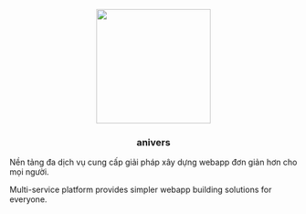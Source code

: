 <p align="center">
  <a href="https://anivers.net/">
    <img width="200" src="https://github.com/user-attachments/assets/165e3fcf-c7af-4742-ae85-e0e531a75775">
  </a>
</p>

<h3 align="center">anivers</h3>


Nền tảng đa dịch vụ cung cấp giải pháp xây dựng webapp đơn giản hơn cho mọi người.

Multi-service platform provides simpler webapp building solutions for everyone.
